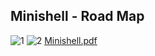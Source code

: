 ## Minishell - Road Map

![1](https://user-images.githubusercontent.com/73845925/209854341-dc329075-ba82-4127-8d67-3960aa2c326c.png)
![2](https://user-images.githubusercontent.com/73845925/209854348-c712f158-3bc2-408e-a029-339f9e8756cd.png)
[Minishell.pdf](https://github.com/sensoyyasin/minishell/files/10730007/Minishell.pdf)
